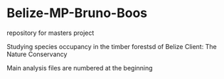 # Belize-MP-Bruno-Boos
repository for masters project

Studying species occupancy in the timber forestsd of Belize 
Client: The Nature Conservancy 

Main analysis files are numbered at the beginning 
